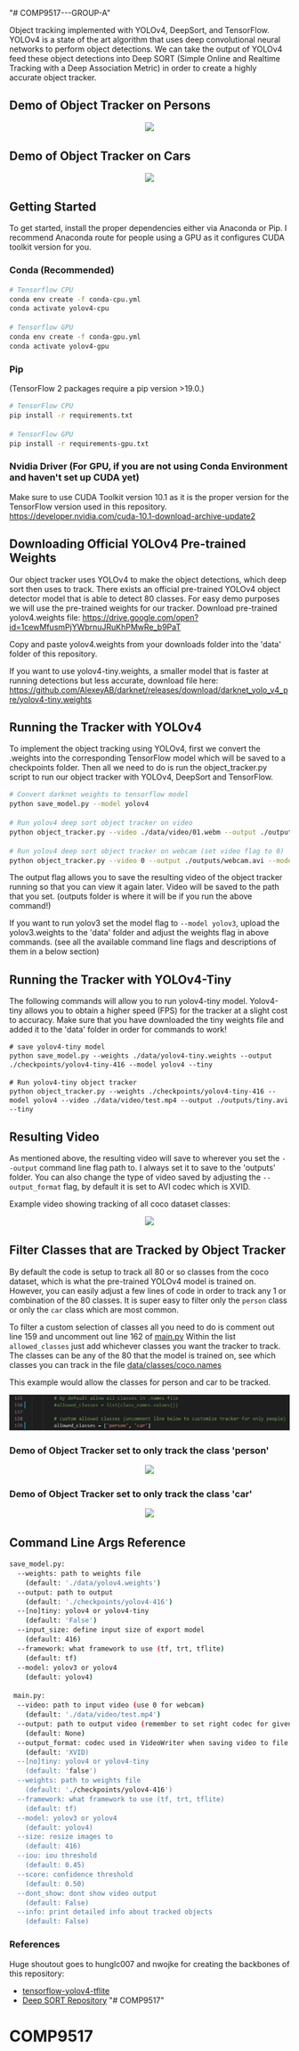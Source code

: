 "# COMP9517---GROUP-A" 


Object tracking implemented with YOLOv4, DeepSort, and TensorFlow. YOLOv4 is a state of the art algorithm that uses deep convolutional neural networks to perform object detections. We can take the output of YOLOv4 feed these object detections into Deep SORT (Simple Online and Realtime Tracking with a Deep Association Metric) in order to create a highly accurate object tracker.

## Demo of Object Tracker on Persons
<p align="center"><img src="data/helpers/demo.gif"\></p>

## Demo of Object Tracker on Cars
<p align="center"><img src="data/helpers/cars.gif"\></p>

## Getting Started
To get started, install the proper dependencies either via Anaconda or Pip. I recommend Anaconda route for people using a GPU as it configures CUDA toolkit version for you.

### Conda (Recommended)
```bash
# Tensorflow CPU
conda env create -f conda-cpu.yml
conda activate yolov4-cpu

# Tensorflow GPU
conda env create -f conda-gpu.yml
conda activate yolov4-gpu
```

### Pip
(TensorFlow 2 packages require a pip version >19.0.)
```bash
# TensorFlow CPU
pip install -r requirements.txt

# TensorFlow GPU
pip install -r requirements-gpu.txt
```

### Nvidia Driver (For GPU, if you are not using Conda Environment and haven't set up CUDA yet)
Make sure to use CUDA Toolkit version 10.1 as it is the proper version for the TensorFlow version used in this repository.
https://developer.nvidia.com/cuda-10.1-download-archive-update2

## Downloading Official YOLOv4 Pre-trained Weights
Our object tracker uses YOLOv4 to make the object detections, which deep sort then uses to track. There exists an official pre-trained YOLOv4 object detector model that is able to detect 80 classes. For easy demo purposes we will use the pre-trained weights for our tracker.
Download pre-trained yolov4.weights file: https://drive.google.com/open?id=1cewMfusmPjYWbrnuJRuKhPMwRe_b9PaT

Copy and paste yolov4.weights from your downloads folder into the 'data' folder of this repository.

If you want to use yolov4-tiny.weights, a smaller model that is faster at running detections but less accurate, download file here: https://github.com/AlexeyAB/darknet/releases/download/darknet_yolo_v4_pre/yolov4-tiny.weights

## Running the Tracker with YOLOv4
To implement the object tracking using YOLOv4, first we convert the .weights into the corresponding TensorFlow model which will be saved to a checkpoints folder. Then all we need to do is run the object_tracker.py script to run our object tracker with YOLOv4, DeepSort and TensorFlow.

```bash
# Convert darknet weights to tensorflow model
python save_model.py --model yolov4 

# Run yolov4 deep sort object tracker on video
python object_tracker.py --video ./data/video/01.webm --output ./outputs/01.mp4 --model yolov4 --count --info

# Run yolov4 deep sort object tracker on webcam (set video flag to 0)
python object_tracker.py --video 0 --output ./outputs/webcam.avi --model yolov4
```
The output flag allows you to save the resulting video of the object tracker running so that you can view it again later. Video will be saved to the path that you set. (outputs folder is where it will be if you run the above command!)

If you want to run yolov3 set the model flag to ``--model yolov3``, upload the yolov3.weights to the 'data' folder and adjust the weights flag in above commands. (see all the available command line flags and descriptions of them in a below section)

## Running the Tracker with YOLOv4-Tiny
The following commands will allow you to run yolov4-tiny model. Yolov4-tiny allows you to obtain a higher speed (FPS) for the tracker at a slight cost to accuracy. Make sure that you have downloaded the tiny weights file and added it to the 'data' folder in order for commands to work!
```
# save yolov4-tiny model
python save_model.py --weights ./data/yolov4-tiny.weights --output ./checkpoints/yolov4-tiny-416 --model yolov4 --tiny

# Run yolov4-tiny object tracker
python object_tracker.py --weights ./checkpoints/yolov4-tiny-416 --model yolov4 --video ./data/video/test.mp4 --output ./outputs/tiny.avi --tiny
```

## Resulting Video
As mentioned above, the resulting video will save to wherever you set the ``--output`` command line flag path to. I always set it to save to the 'outputs' folder. You can also change the type of video saved by adjusting the ``--output_format`` flag, by default it is set to AVI codec which is XVID.

Example video showing tracking of all coco dataset classes:
<p align="center"><img src="data/helpers/all_classes.gif"\></p>

## Filter Classes that are Tracked by Object Tracker
By default the code is setup to track all 80 or so classes from the coco dataset, which is what the pre-trained YOLOv4 model is trained on. However, you can easily adjust a few lines of code in order to track any 1 or combination of the 80 classes. It is super easy to filter only the ``person`` class or only the ``car`` class which are most common.

To filter a custom selection of classes all you need to do is comment out line 159 and uncomment out line 162 of [main.py](https://github.com/MohanTeja515/COMP9517---GROUP-A/main/main.py) Within the list ``allowed_classes`` just add whichever classes you want the tracker to track. The classes can be any of the 80 that the model is trained on, see which classes you can track in the file [data/classes/coco.names](https://github.com/MohanTeja515/COMP9517---GROUP-A/main/data/classes/coco.names)

This example would allow the classes for person and car to be tracked.
<p align="center"><img src="data/helpers/filter_classes.PNG"\></p>

### Demo of Object Tracker set to only track the class 'person'
<p align="center"><img src="data/helpers/demo.gif"\></p>

### Demo of Object Tracker set to only track the class 'car'
<p align="center"><img src="data/helpers/cars.gif"\></p>

## Command Line Args Reference

```bash
save_model.py:
  --weights: path to weights file
    (default: './data/yolov4.weights')
  --output: path to output
    (default: './checkpoints/yolov4-416')
  --[no]tiny: yolov4 or yolov4-tiny
    (default: 'False')
  --input_size: define input size of export model
    (default: 416)
  --framework: what framework to use (tf, trt, tflite)
    (default: tf)
  --model: yolov3 or yolov4
    (default: yolov4)
    
 main.py:
  --video: path to input video (use 0 for webcam)
    (default: './data/video/test.mp4')
  --output: path to output video (remember to set right codec for given format. e.g. XVID for .avi)
    (default: None)
  --output_format: codec used in VideoWriter when saving video to file
    (default: 'XVID)
  --[no]tiny: yolov4 or yolov4-tiny
    (default: 'false')
  --weights: path to weights file
    (default: './checkpoints/yolov4-416')
  --framework: what framework to use (tf, trt, tflite)
    (default: tf)
  --model: yolov3 or yolov4
    (default: yolov4)
  --size: resize images to
    (default: 416)
  --iou: iou threshold
    (default: 0.45)
  --score: confidence threshold
    (default: 0.50)
  --dont_show: dont show video output
    (default: False)
  --info: print detailed info about tracked objects
    (default: False)
```

### References  
   Huge shoutout goes to hunglc007 and nwojke for creating the backbones of this repository:
  * [tensorflow-yolov4-tflite](https://github.com/hunglc007/tensorflow-yolov4-tflite)
  * [Deep SORT Repository](https://github.com/nwojke/deep_sort)
"# COMP9517" 
# COMP9517
